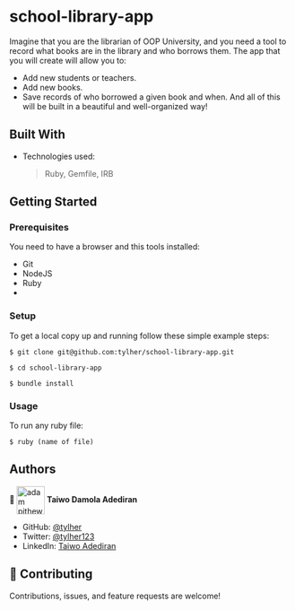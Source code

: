 # school-library-app
Imagine that you are the librarian of OOP University, and you need a tool to record what books are in the library and who borrows them. The app that you will create will allow you to:

- Add new students or teachers.
- Add new books.
- Save records of who borrowed a given book and when.
And all of this will be built in a beautiful and well-organized way!

## Built With

- Technologies used:
  > Ruby,
  > Gemfile,
  > IRB


## Getting Started

### Prerequisites

You need to have a browser and this tools installed:

- Git
- NodeJS
- Ruby
- 

### Setup

To get a local copy up and running follow these simple example steps:

```
$ git clone git@github.com:tylher/school-library-app.git
```

```
$ cd school-library-app
```

```
$ bundle install
```

### Usage

To run any ruby file:

```
$ ruby (name of file)
```


## Authors

👤 <a href="https://github.com/tylher" target="blank"><img align="center"
      src="https://user-images.githubusercontent.com/57408419/163676887-390d6032-6720-42bb-ad16-f8e199d6f2fa.jpg"
      alt="adam pithewan" height="50" width="50"/></a> **Taiwo Damola Adediran**

- GitHub: [@tylher](https://github.com/tylher)
- Twitter: [@tylher123](https://twitter.com/tylher123)
- LinkedIn: [Taiwo Adediran](https://www.linkedin.com/in/taiwo-adediran-327654127/)

## 🤝 Contributing

Contributions, issues, and feature requests are welcome!